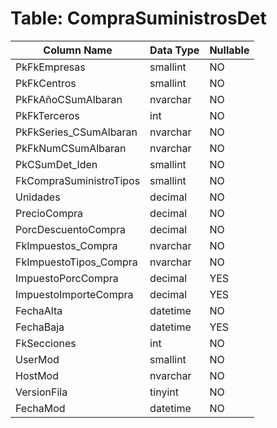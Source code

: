 # Table: CompraSuministrosDet

| Column Name | Data Type | Nullable |
|-------------|-----------|----------|
| PkFkEmpresas | smallint | NO |
| PkFkCentros | smallint | NO |
| PkFkAñoCSumAlbaran | nvarchar | NO |
| PkFkTerceros | int | NO |
| PkFkSeries_CSumAlbaran | nvarchar | NO |
| PkFkNumCSumAlbaran | nvarchar | NO |
| PkCSumDet_Iden | smallint | NO |
| FkCompraSuministroTipos | smallint | NO |
| Unidades | decimal | NO |
| PrecioCompra | decimal | NO |
| PorcDescuentoCompra | decimal | NO |
| FkImpuestos_Compra | nvarchar | NO |
| FkImpuestoTipos_Compra | nvarchar | NO |
| ImpuestoPorcCompra | decimal | YES |
| ImpuestoImporteCompra | decimal | YES |
| FechaAlta | datetime | NO |
| FechaBaja | datetime | YES |
| FkSecciones | int | NO |
| UserMod | smallint | NO |
| HostMod | nvarchar | NO |
| VersionFila | tinyint | NO |
| FechaMod | datetime | NO |
